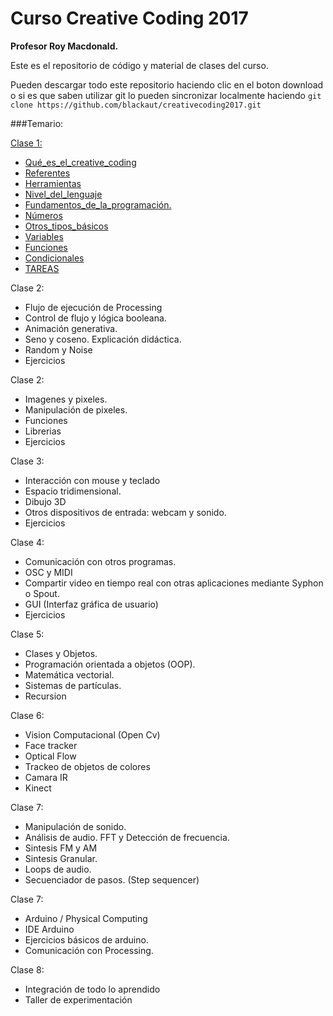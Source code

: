 # Curso Creative Coding 2017
**Profesor Roy Macdonald.**


Este es el repositorio de código y material de clases del curso.

Pueden descargar todo este repositorio haciendo clic en el boton download o si es que saben utilizar git lo pueden sincronizar localmente haciendo `git clone https://github.com/blackaut/creativecoding2017.git`

###Temario:

[Clase 1:](clase1/creative_coding_clase1.md)

* [Qué_es_el_creative_coding](clase1/creative_coding_clase1.md#Qué_es_el_creative_coding)
* [Referentes](clase1/creative_coding_clase1.md#Referentes)
* [Herramientas](clase1/creative_coding_clase1.md#Herramientas)
* [Nivel_del_lenguaje](clase1/creative_coding_clase1.md#Nivel_del_lenguaje)
* [Fundamentos_de_la_programación.](clase1/creative_coding_clase1.md#Fundamentos_de_la_programación.)
* [Números](clase1/creative_coding_clase1.md#Números)
* [Otros_tipos_básicos](clase1/creative_coding_clase1.md#Otros_tipos_básicos)
* [Variables](clase1/creative_coding_clase1.md#Variables)
* [Funciones](clase1/creative_coding_clase1.md#Funciones)
* [Condicionales](clase1/creative_coding_clase1.md#Condicionales)
* [TAREAS](clase1/creative_coding_clase1.md#TAREAS)

Clase 2:

* Flujo de ejecución de Processing
* Control de flujo y lógica booleana.
* Animación generativa.
* Seno y coseno. Explicación didáctica.
* Random y Noise
* Ejercicios

Clase 2:

* Imagenes y pixeles.
* Manipulación de pixeles.		
* Funciones
* Librerias				
* Ejercicios
				
Clase 3:

* Interacción con mouse y teclado
* Espacio tridimensional.
* Dibujo 3D
* Otros dispositivos de entrada: webcam y sonido.
* Ejercicios
	
Clase 4:

* Comunicación con otros programas.
* OSC y MIDI
* Compartir video en tiempo real con otras aplicaciones mediante Syphon o Spout.
* GUI (Interfaz gráfica de usuario)
* Ejercicios

Clase 5:

* Clases y Objetos.
* Programación orientada a objetos (OOP).
* Matemática vectorial.
* Sistemas de partículas.
* Recursion
		
Clase 6: 

* Vision Computacional (Open Cv)
* Face tracker
* Optical Flow
* Trackeo de objetos de colores
* Camara IR
* Kinect

Clase 7:

* Manipulación de sonido.
* Análisis de audio. FFT y Detección de frecuencia.
* Sintesis FM y AM
* Sintesis Granular.
* Loops de audio.
* Secuenciador de pasos. (Step sequencer)

Clase 7:

* Arduino / Physical Computing
* IDE Arduino
* Ejercicios básicos de arduino.
* Comunicación con Processing.

Clase 8: 

* Integración de todo lo aprendido
* Taller de experimentación